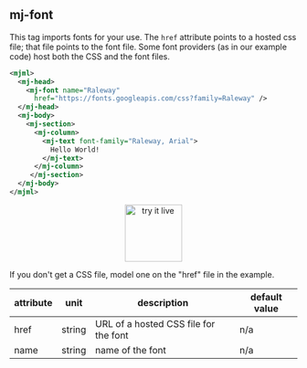 ## mj-font

This tag imports fonts for your use.
The `href` attribute points to a hosted css file; that file points to the font file.
Some font providers (as in our example code) host both the CSS and the font files.

 ```xml
 <mjml>
   <mj-head>
     <mj-font name="Raleway"
       href="https://fonts.googleapis.com/css?family=Raleway" />
   </mj-head>
   <mj-body>
     <mj-section>
       <mj-column>
         <mj-text font-family="Raleway, Arial">
           Hello World!
         </mj-text>
       </mj-column>
      </mj-section>
   </mj-body>
 </mjml>
 ```

<p align="center">
  <a href="https://mjml.io/try-it-live/components/head-font">
    <img width="100px" src="https://mjml.io/assets/img/svg/TRYITLIVE.svg" alt="try it live" />
  </a>
</p>

<aside class="notice">
  If you don't get a CSS file, model one on the "href" file in the example.
</aside>

attribute   | unit     | description                             | default value
------------|----------|-----------------------------------------|---------------
href        | string   | URL of a hosted CSS file for the font   | n/a
name        | string   | name of the font                        | n/a
